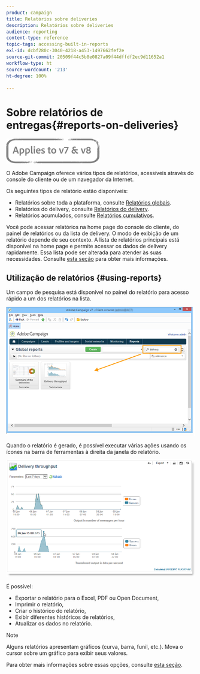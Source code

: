 ```yaml
---
product: campaign
title: Relatórios sobre deliveries
description: Relatórios sobre deliveries
audience: reporting
content-type: reference
topic-tags: accessing-built-in-reports
exl-id: dcbf280c-3040-4218-a453-1497662fef2e
source-git-commit: 20509f44c5b8e0827a09f44dffdf2ec9d11652a1
workflow-type: ht
source-wordcount: '213'
ht-degree: 100%

---
```


# Sobre relatórios de entregas{#reports-on-deliveries}

![](../../assets/common.svg)

O Adobe Campaign oferece vários tipos de relatórios, acessíveis através do console do cliente ou de um navegador da Internet.

Os seguintes tipos de relatório estão disponíveis:

* Relatórios sobre toda a plataforma, consulte [Relatórios globais](../../reporting/using/global-reports.md).
* Relatórios do delivery, consulte [Relatórios do delivery](../../reporting/using/delivery-reports.md).
* Relatórios acumulados, consulte [Relatórios cumulativos](../../reporting/using/cumulative-reports.md).

Você pode acessar relatórios na home page do console do cliente, do painel de relatórios ou da lista de delivery. O modo de exibição de um relatório depende de seu contexto. A lista de relatórios principais está disponível na home page e permite acessar os dados de delivery rapidamente. Essa lista pode ser alterada para atender às suas necessidades. Consulte [esta seção](../../reporting/using/about-reports-creation-in-campaign.md) para obter mais informações.

## Utilização de relatórios {#using-reports}

Um campo de pesquisa está disponível no painel do relatório para acesso rápido a um dos relatórios na lista.

![](assets/s_ncs_user_report_searchfield.png)

Quando o relatório é gerado, é possível executar várias ações usando os ícones na barra de ferramentas à direita da janela do relatório.

![](assets/s_ncs_user_report_toolbar.png)

É possível:

* Exportar o relatório para o Excel, PDF ou Open Document,
* Imprimir o relatório,
* Criar o histórico do relatório,
* Exibir diferentes históricos de relatórios,
* Atualizar os dados no relatório.

>[!NOTE]
>
>Alguns relatórios apresentam gráficos (curva, barra, funil, etc.). Mova o cursor sobre um gráfico para exibir seus valores.

Para obter mais informações sobre essas opções, consulte [esta seção](../../reporting/using/about-adobe-campaign-reporting-tools.md).
